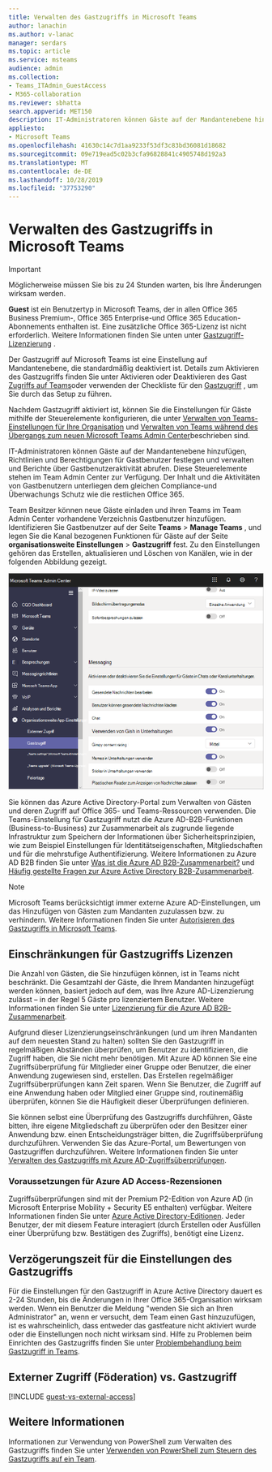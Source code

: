 ```yaml
---
title: Verwalten des Gastzugriffs in Microsoft Teams
author: lanachin
ms.author: v-lanac
manager: serdars
ms.topic: article
ms.service: msteams
audience: admin
ms.collection:
- Teams_ITAdmin_GuestAccess
- M365-collaboration
ms.reviewer: sbhatta
search.appverid: MET150
description: IT-Administratoren können Gäste auf der Mandantenebene hinzufügen, Richtlinien und Berechtigungen für Gastbenutzer festlegen und verwalten, festlegen, welche Benutzer Gäste einladen können, und Berichte über Gastbenutzeraktivität abrufen.
appliesto:
- Microsoft Teams
ms.openlocfilehash: 41630c14c7d1aa9233f53df3c83bd36081d18682
ms.sourcegitcommit: 09e719ead5c02b3cfa96828841c4905748d192a3
ms.translationtype: MT
ms.contentlocale: de-DE
ms.lasthandoff: 10/28/2019
ms.locfileid: "37753290"
---
```

<a name="manage-guest-access-in-microsoft-teams"></a>Verwalten des Gastzugriffs in Microsoft Teams
======================================

> [!IMPORTANT]
> Möglicherweise müssen Sie bis zu 24 Stunden warten, bis Ihre Änderungen wirksam werden. 

**Guest** ist ein Benutzertyp in Microsoft Teams, der in allen Office 365 Business Premium-, Office 365 Enterprise-und Office 365 Education-Abonnements enthalten ist. Eine zusätzliche Office 365-Lizenz ist nicht erforderlich. Weitere Informationen finden Sie unten unter [Gastzugriff-Lizenzierung](#guest-access-licensing-limits) .

Der Gastzugriff auf Microsoft Teams ist eine Einstellung auf Mandantenebene, die standardmäßig deaktiviert ist. Details zum Aktivieren des Gastzugriffs finden Sie unter Aktivieren oder Deaktivieren des Gast [Zugriffs auf Teams](set-up-guests.md)oder verwenden der Checkliste für den [Gastzugriff](guest-access-checklist.md) , um Sie durch das Setup zu führen.

Nachdem Gastzugriff aktiviert ist, können Sie die Einstellungen für Gäste mithilfe der Steuerelemente konfigurieren, die unter [Verwalten von Teams-Einstellungen für Ihre Organisation](enable-features-office-365.md) und [Verwalten von Teams während des Übergangs zum neuen Microsoft Teams Admin Center](manage-teams-skypeforbusiness-admin-center.md)beschrieben sind.     
    
IT-Administratoren können Gäste auf der Mandantenebene hinzufügen, Richtlinien und Berechtigungen für Gastbenutzer festlegen und verwalten und Berichte über Gastbenutzeraktivität abrufen. Diese Steuerelemente stehen im Team Admin Center zur Verfügung. Der Inhalt und die Aktivitäten von Gastbenutzern unterliegen dem gleichen Compliance-und Überwachungs Schutz wie die restlichen Office 365.

Team Besitzer können neue Gäste einladen und ihren Teams im Team Admin Center vorhandene Verzeichnis Gastbenutzer hinzufügen. Identifizieren Sie Gastbenutzer auf der Seite **Teams** > **Manage Teams** , und legen Sie die Kanal bezogenen Funktionen für Gäste auf der Seite **organisationsweite Einstellungen** > **Gastzugriff** fest. Zu den Einstellungen gehören das Erstellen, aktualisieren und Löschen von Kanälen, wie in der folgenden Abbildung gezeigt.

![Einstellungen von Gastberechtigungen in Teams](media/manage-guest-access-image1.png)
  
Sie können das Azure Active Directory-Portal zum Verwalten von Gästen und deren Zugriff auf Office 365- und Teams-Ressourcen verwenden. Die Teams-Einstellung für Gastzugriff nutzt die Azure AD-B2B-Funktionen (Business-to-Business) zur Zusammenarbeit als zugrunde liegende Infrastruktur zum Speichern der Informationen über Sicherheitsprinzipien, wie zum Beispiel Einstellungen für Identitätseigenschaften, Mitgliedschaften und für die mehrstufige Authentifizierung. Weitere Informationen zu Azure AD B2B finden Sie unter [Was ist die Azure AD B2B-Zusammenarbeit?](https://go.microsoft.com/fwlink/p/?linkid=853011) und [Häufig gestellte Fragen zur Azure Active Directory B2B-Zusammenarbeit](https://go.microsoft.com/fwlink/p/?linkid=853020).

> [!NOTE]
> Microsoft Teams berücksichtigt immer externe Azure AD-Einstellungen, um das Hinzufügen von Gästen zum Mandanten zuzulassen bzw. zu verhindern. Weitere Informationen finden Sie unter [Autorisieren des Gastzugriffs in Microsoft Teams](Teams-dependencies.md).


## <a name="guest-access-licensing-limits"></a>Einschränkungen für Gastzugriffs Lizenzen

Die Anzahl von Gästen, die Sie hinzufügen können, ist in Teams nicht beschränkt. Die Gesamtzahl der Gäste, die Ihrem Mandanten hinzugefügt werden können, basiert jedoch auf dem, was Ihre Azure AD-Lizenzierung zulässt – in der Regel 5 Gäste pro lizenziertem Benutzer. Weitere Informationen finden Sie unter [Lizenzierung für die Azure AD B2B-Zusammenarbeit](https://docs.microsoft.com/azure/active-directory/b2b/licensing-guidance).

Aufgrund dieser Lizenzierungseinschränkungen (und um ihren Mandanten auf dem neuesten Stand zu halten) sollten Sie den Gastzugriff in regelmäßigen Abständen überprüfen, um Benutzer zu identifizieren, die Zugriff haben, die Sie nicht mehr benötigen. Mit Azure AD können Sie eine Zugriffsüberprüfung für Mitglieder einer Gruppe oder Benutzer, die einer Anwendung zugewiesen sind, erstellen. Das Erstellen regelmäßiger Zugriffsüberprüfungen kann Zeit sparen. Wenn Sie Benutzer, die Zugriff auf eine Anwendung haben oder Mitglied einer Gruppe sind, routinemäßig überprüfen, können Sie die Häufigkeit dieser Überprüfungen definieren. 

Sie können selbst eine Überprüfung des Gastzugriffs durchführen, Gäste bitten, ihre eigene Mitgliedschaft zu überprüfen oder den Besitzer einer Anwendung bzw. einen Entscheidungsträger bitten, die Zugriffsüberprüfung durchzuführen. Verwenden Sie das Azure-Portal, um Bewertungen von Gastzugriffen durchzuführen. Weitere Informationen finden Sie unter [Verwalten des Gastzugriffs mit Azure AD-Zugriffsüberprüfungen](https://docs.microsoft.com/azure/active-directory/governance/manage-guest-access-with-access-reviews).

###  <a name="prerequisites-for-azure-ad-access-reviews"></a>Voraussetzungen für Azure AD Access-Rezensionen

Zugriffsüberprüfungen sind mit der Premium P2-Edition von Azure AD (in Microsoft Enterprise Mobility + Security E5 enthalten) verfügbar. Weitere Informationen finden Sie unter [Azure Active Directory-Editionen](https://docs.microsoft.com/azure/active-directory/fundamentals/active-directory-whatis). Jeder Benutzer, der mit diesem Feature interagiert (durch Erstellen oder Ausfüllen einer Überprüfung bzw. Bestätigen des Zugriffs), benötigt eine Lizenz.



## <a name="lag-time-for-guest-access-settings-to-take-effect"></a>Verzögerungszeit für die Einstellungen des Gastzugriffs

Für die Einstellungen für den Gastzugriff in Azure Active Directory dauert es 2-24 Stunden, bis die Änderungen in Ihrer Office 365-Organisation wirksam werden. Wenn ein Benutzer die Meldung "wenden Sie sich an Ihren Administrator" an, wenn er versucht, dem Team einen Gast hinzuzufügen, ist es wahrscheinlich, dass entweder das gastfeature nicht aktiviert wurde oder die Einstellungen noch nicht wirksam sind. Hilfe zu Problemen beim Einrichten des Gastzugriffs finden Sie unter [Problembehandlung beim Gastzugriff in Teams](troubleshoot-guest-access.md).

  
## <a name="external-access-federation-vs-guest-access"></a>Externer Zugriff (Föderation) vs. Gastzugriff

[!INCLUDE [guest-vs-external-access](includes/guest-vs-external-access.md)]

## <a name="more-information"></a>Weitere Informationen

Informationen zur Verwendung von PowerShell zum Verwalten des Gastzugriffs finden Sie unter [Verwenden von PowerShell zum Steuern des Gastzugriffs auf ein Team](guest-access-powershell.md).


